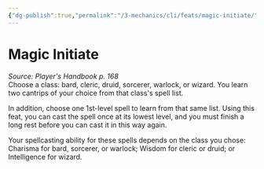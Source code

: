 ```yaml
---
{"dg-publish":true,"permalink":"/3-mechanics/cli/feats/magic-initiate/","tags":["ttrpg-cli/compendium/src/5e/phb","ttrpg-cli/feat"],"noteIcon":""}
---
```


# Magic Initiate
*Source: Player's Handbook p. 168*  
Choose a class: bard, cleric, druid, sorcerer, warlock, or wizard. You learn two cantrips of your choice from that class's spell list.

In addition, choose one 1st-level spell to learn from that same list. Using this feat, you can cast the spell once at its lowest level, and you must finish a long rest before you can cast it in this way again.

Your spellcasting ability for these spells depends on the class you chose: Charisma for bard, sorcerer, or warlock; Wisdom for cleric or druid; or Intelligence for wizard.